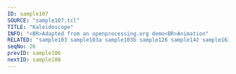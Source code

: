 ```yaml
---
ID: sample107
SOURCE: "sample107.tcl"
TITLE: "Kaleidoscope"
INFO: "<BR>Adapted from an openprocessing.org demo<BR>Animation"
RELATED: "sample103 sample103a sample103b sample126 sample142 sample163 sample165 sample167 sample168"
seqNo: 26
prevID: sample106
nextID: sample108
---
```

